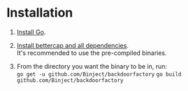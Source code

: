 # Installation

1. [Install Go](https://golang.org/doc/install).
2. [Install bettercap and all dependencies](https://www.bettercap.org/installation/).  
It's recommended to use the pre-compiled binaries.

3. From the directory you want the binary to be in, run:  
 `go get -u github.com/Binject/backdoorfactory` 
 `go build github.com/Binject/backdoorfactory` 

